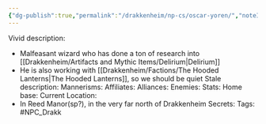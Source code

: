 ```yaml
---
{"dg-publish":true,"permalink":"/drakkenheim/np-cs/oscar-yoren/","noteIcon":""}
---
```


Vivid description: 
- Malfeasant wizard who has done a ton of research into [[Drakkenheim/Artifacts and Mythic Items/Delirium\|Delirium]]
- He is also working with [[Drakkenheim/Factions/The Hooded Lanterns\|The Hooded Lanterns]], so we should be quiet
Stale description: 
Mannerisms: 
Affiliates: 
Alliances: 
Enemies: 
Stats: 
Home base: 
Current Location:
- In Reed Manor(sp?), in the very far north of Drakkenheim
Secrets: 
Tags: #NPC_Drakk 